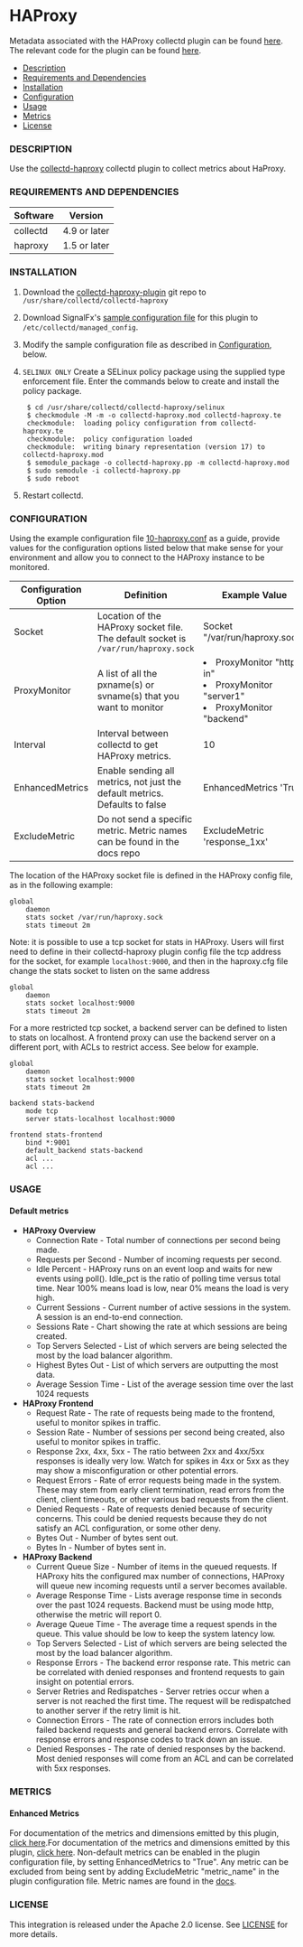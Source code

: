 # HAProxy

Metadata associated with the HAProxy collectd plugin can be found [here](https://github.com/signalfx/integrations/tree/release/collectd-haproxy). The relevant code for the plugin can be found [here](https://github.com/signalfx/collectd-haproxy).

- [Description](#description)
- [Requirements and Dependencies](#requirements-and-dependencies)
- [Installation](#installation)
- [Configuration](#configuration)
- [Usage](#usage)
- [Metrics](#metrics)
- [License](#license)

### DESCRIPTION

Use the [collectd-haproxy](https://github.com/signalfx/collectd-haproxy) collectd plugin to collect metrics about HaProxy.

### REQUIREMENTS AND DEPENDENCIES

| Software  | Version        |
|-----------|----------------|
| collectd  |  4.9 or later  |
| haproxy  | 1.5 or later |

### INSTALLATION

1. Download the [collectd-haproxy-plugin](https://github.com/signalfx/collectd-haproxy) git repo to `/usr/share/collectd/collectd-haproxy`
2. Download SignalFx's [sample configuration file](https://github.com/signalfx/integrations/tree/master/collectd-haproxy/10-haproxy.conf) for this plugin to `/etc/collectd/managed_config`.
3. Modify the sample configuration file as described in [Configuration](#configuration), below.
4. `SELINUX ONLY` Create a SELinux policy package using the supplied type enforcement file.  Enter the commands below to create and install the policy package.

        $ cd /usr/share/collectd/collectd-haproxy/selinux
        $ checkmodule -M -m -o collectd-haproxy.mod collectd-haproxy.te
        checkmodule:  loading policy configuration from collectd-haproxy.te
        checkmodule:  policy configuration loaded
        checkmodule:  writing binary representation (version 17) to collectd-haproxy.mod
        $ semodule_package -o collectd-haproxy.pp -m collectd-haproxy.mod
        $ sudo semodule -i collectd-haproxy.pp
        $ sudo reboot

5. Restart collectd.


### CONFIGURATION

Using the example configuration file [10-haproxy.conf](https://github.com/signalfx/integrations/tree/master/collectd-haproxy/10-haproxy.conf) as a guide, provide values for the configuration options listed below that make sense for your environment and allow you to connect to the HAProxy instance to be monitored.

| Configuration Option | Definition | Example Value |
| ---------------------|------------|---------------|
| Socket | Location of the HAProxy socket file. The default socket is `/var/run/haproxy.sock` | Socket "/var/run/haproxy.sock" |
| ProxyMonitor | A list of all the pxname(s) or svname(s) that you want to monitor | <ui><li>ProxyMonitor "http-in"</li><li>ProxyMonitor "server1"</li><li>ProxyMonitor "backend"</li></ui> |
| Interval | Interval between collectd to get HAProxy metrics. | 10 |
| EnhancedMetrics | Enable sending all metrics, not just the default metrics. Defaults to false| EnhancedMetrics 'True' |
| ExcludeMetric | Do not send a specific metric. Metric names can be found in the docs repo | ExcludeMetric 'response_1xx' |

The location of the HAProxy socket file is defined in the HAProxy config file, as in the following example:

```
global
    daemon
    stats socket /var/run/haproxy.sock
    stats timeout 2m
```

Note: it is possible to use a tcp socket for stats in HAProxy. Users will first need to define in their collectd-haproxy plugin config file the tcp address for the socket, for example `localhost:9000`, and then in the haproxy.cfg file change the stats socket to listen on the same address
```
global
    daemon
    stats socket localhost:9000
    stats timeout 2m
```

For a more restricted tcp socket, a backend server can be defined to listen to stats on localhost. A frontend proxy can use the backend server on a different port, with ACLs to restrict access. See below for example.

```
global
    daemon
    stats socket localhost:9000
    stats timeout 2m

backend stats-backend
    mode tcp
    server stats-localhost localhost:9000

frontend stats-frontend
    bind *:9001
    default_backend stats-backend
    acl ...
    acl ...
```

### USAGE
#### Default metrics
- **HAProxy Overview**
  - Connection Rate - Total number of connections per second being made.
  - Requests per Second - Number of incoming requests per second.
  - Idle Percent - HAProxy runs on an event loop and waits for new events using poll(). Idle_pct is the ratio of polling time versus total time. Near 100% means load is low, near 0% means the load is very high.
  - Current Sessions - Current number of active sessions in the system. A session is an end-to-end connection.
  - Sessions Rate - Chart showing the rate at which sessions are being created.
  - Top Servers Selected - List of which servers are being selected the most by the load balancer algorithm.
  - Highest Bytes Out - List of which servers are outputting the most data.
  - Average Session Time - List of the average session time over the last 1024 requests
- **HAProxy Frontend**
  - Request Rate - The rate of requests being made to the frontend, useful to monitor spikes in traffic.
  - Session Rate - Number of sessions per second being created, also useful to monitor spikes in traffic.
  - Response 2xx, 4xx, 5xx - The ratio between 2xx and 4xx/5xx responses is ideally very low. Watch for spikes in 4xx or 5xx as they may show a misconfiguration or other potential errors.
  - Request Errors - Rate of error requests being made in the system. These may stem from early client termination, read errors from the client, client timeouts, or other various bad requests from the client.
  - Denied Requests - Rate of requests denied because of security concerns. This could be denied requests because they do not satisfy an ACL configuration, or some other deny.
  - Bytes Out - Number of bytes sent out.
  - Bytes In - Number of bytes sent in.
- **HAProxy Backend**
  - Current Queue Size - Number of items in the queued requests. If HAProxy hits the configured max number of connections, HAProxy will queue new incoming requests until a server becomes available.
  - Average Response Time - Lists average response time in seconds over the past 1024 requests. Backend must be using mode http, otherwise the metric will report 0.
  - Average Queue Time - The average time a request spends in the queue. This value should be low to keep the system latency low.
  - Top Servers Selected - List of which servers are being selected the most by the load balancer algorithm.
  - Response Errors - The backend error response rate. This metric can be correlated with denied responses and frontend requests to gain insight on potential errors.
  - Server Retries and Redispatches - Server retries occur when a server is not reached the first time. The request will be redispatched to another server if the retry limit is hit.
  - Connection Errors - The rate of connection errors includes both failed backend requests and general backend errors. Correlate with response errors and response codes to track down an issue.
  - Denied Responses - The rate of denied responses by the backend. Most denied responses will come from an ACL and can be correlated with 5xx responses.


### METRICS
#### Enhanced Metrics

For documentation of the metrics and dimensions emitted by this plugin, [click here](./docs).For documentation of the metrics and dimensions emitted by this plugin, [click here](./docs). Non-default metrics can be enabled in the plugin configuration file, by setting EnhancedMetrics to "True". Any metric can be excluded from being sent by adding ExcludeMetric "metric_name" in the plugin configuration file. Metric names are found in the [docs](./docs).


### LICENSE

This integration is released under the Apache 2.0 license. See [LICENSE](./LICENSE) for more details.
